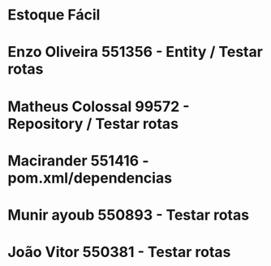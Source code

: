 # Estoque Fácil
# Enzo Oliveira 551356 - Entity / Testar rotas
# Matheus Colossal 99572  - Repository / Testar rotas
# Macirander 551416 - pom.xml/dependencias
# Munir ayoub 550893  - Testar rotas
# João Vitor 550381 - Testar rotas
